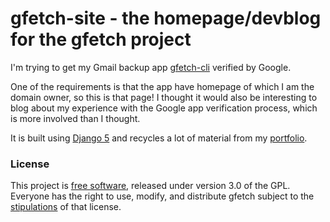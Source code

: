 # gfetch-site - the homepage/devblog for the gfetch project

I'm trying to get my Gmail backup app [gfetch-cli](https://github.com/jwjacobson/gfetch-cli) verified by Google.

One of the requirements is that the app have homepage of which I am the domain owner, so this is that page! I thought it would also be interesting to blog about my experience with the Google app verification process, which is more involved than I thought.

It is built using [Django 5](https://www.djangoproject.com/) and recycles a lot of material from my [portfolio](https://github.com/jwjacobson/portfolio).

### License
This project is [free software](https://www.fsf.org/about/what-is-free-software), released under version 3.0 of the GPL. Everyone has the right to use, modify, and distribute gfetch subject to the [stipulations](https://github.com/jwjacobson/gfetch-site/blob/main/LICENSE) of that license.